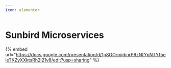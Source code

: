 ```yaml
---
icon: elementor
---
```


# Sunbird Microservices



{% embed url="https://docs.google.com/presentation/d/1p8OOrmjdinrP6zNfYpNTYf5eleTKZyXXktsRh2l21v8/edit?usp=sharing" %}

